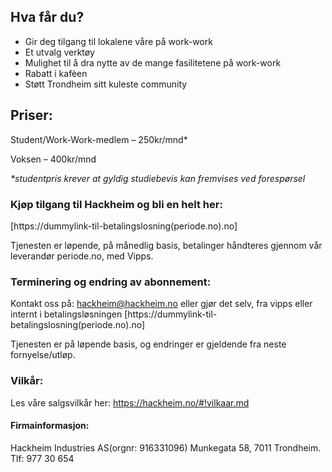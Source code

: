 ## Hva får du?

- Gir deg tilgang til lokalene våre på work-work
- Et utvalg verktøy
- Mulighet til å dra nytte av de mange fasilitetene på work-work
- Rabatt i kafèen
- Støtt Trondheim sitt kuleste community

## Priser:

Student/Work-Work-medlem – 250kr/mnd*

Voksen – 400kr/mnd

_*studentpris krever at gyldig studiebevis kan fremvises ved forespørsel_

### Kjøp tilgang til Hackheim og bli en helt her:

[https://dummylink-til-betalingslosning(periode.no).no]

Tjenesten er løpende, på månedlig basis, betalinger håndteres gjennom vår leverandør periode.no, med Vipps.

### Terminering og endring av abonnement:

Kontakt oss på: hackheim@hackheim.no eller gjør det selv, fra vipps eller internt i betalingsløsningen [https://dummylink-til-betalingslosning(periode.no).no]

Tjenesten er på løpende basis, og endringer er gjeldende fra neste fornyelse/utløp.

### Vilkår:

Les våre salgsvilkår her: https://hackheim.no/#!vilkaar.md

#### Firmainformasjon:

Hackheim Industries AS(orgnr: 916331096)
Munkegata 58, 7011 Trondheim.
Tlf: 977 30 654
